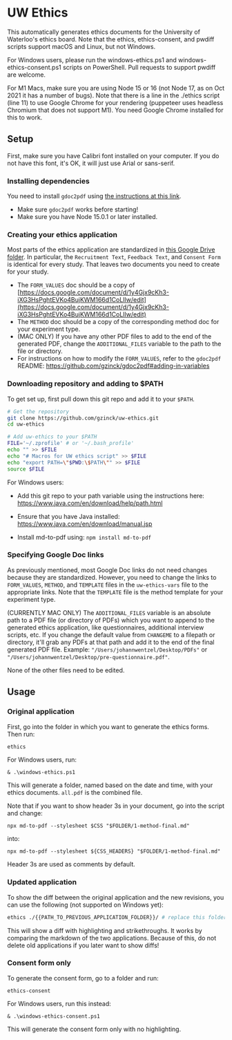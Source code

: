 # UW Ethics

This automatically generates ethics documents for the University of Waterloo's ethics board.
Note that the ethics, ethics-consent, and pwdiff scripts support macOS and Linux, but not Windows.

For Windows users, please run the windows-ethics.ps1 and windows-ethics-consent.ps1 scripts on PowerShell. Pull requests to support pwdiff are welcome.

For M1 Macs, make sure you are using Node 15 or 16 (not Node 17, as on Oct 2021 it has a number of bugs). Note that there is a line in the ./ethics script (line 11) to use Google Chrome for your rendering (puppeteer uses headless Chromium that does not support M1). You need Google Chrome installed for this to work.

## Setup

First, make sure you have Calibri font installed on your computer. If you do not have this font, it's OK, it will just use Arial or sans-serif.

### Installing dependencies

You need to install `gdoc2pdf` using [the instructions at this link](https://github.com/gzinck/gdoc2pdf).

-   Make sure `gdoc2pdf` works before starting!
-   Make sure you have Node 15.0.1 or later installed.

### Creating your ethics application

Most parts of the ethics application are standardized in [this Google Drive folder](https://drive.google.com/drive/folders/1_GhFRYPSbbX2w-rKJJmf9VK5aKVpDYLH).
In particular, the `Recruitment Text`, `Feedback Text`, and `Consent Form` is identical for every study. That leaves two documents you need to create for your study.

-   The `FORM_VALUES` doc should be a copy of [https://docs.google.com/document/d/1y4Gjx9cKh3-iXG3HsPghtEVKo4BujKWM166d1CoLIlw/edit](https://docs.google.com/document/d/1y4Gjx9cKh3-iXG3HsPghtEVKo4BujKWM166d1CoLIlw/edit)
-   The `METHOD` doc should be a copy of the corresponding method doc for your experiment type.
-   (MAC ONLY) If you have any other PDF files to add to the end of the generated PDF, change the `ADDITIONAL_FILES` variable to the path to the file or directory. 
-   For instructions on how to modify the `FORM_VALUES`, refer to the
    `gdoc2pdf` README: https://github.com/gzinck/gdoc2pdf#adding-in-variables

### Downloading repository and adding to \$PATH

To get set up, first pull down this git repo and add it to your `$PATH`.

```sh
# Get the repository
git clone https://github.com/gzinck/uw-ethics.git
cd uw-ethics

# Add uw-ethics to your $PATH
FILE='~/.zprofile' # or '~/.bash_profile'
echo "" >> $FILE
echo "# Macros for UW ethics script" >> $FILE
echo "export PATH=\"$PWD:\$PATH\"" >> $FILE
source $FILE
```

For Windows users:
* Add this git repo to your path variable using the instructions here: https://www.java.com/en/download/help/path.html

* Ensure that you have Java installed: https://www.java.com/en/download/manual.jsp

* Install md-to-pdf using: `npm install md-to-pdf`

### Specifying Google Doc links

As previously mentioned, most Google Doc links do not need changes because they are standardized. However, you need to change the links to `FORM_VALUES`, `METHOD`, and `TEMPLATE` files in the `uw-ethics-vars` file to the appropriate links. Note that the `TEMPLATE` file is the method template for your experiment type.

(CURRENTLY MAC ONLY) The `ADDITIONAL_FILES` variable is an absolute path to a PDF file (or directory of PDFs) which you want to append to the generated ethics application, like questionnaires, additional interview scripts, etc. If you change the default value from `CHANGEME` to a filepath or directory, it'll grab any PDFs at that path and add it to the end of the final generated PDF file. Example: `"/Users/johannwentzel/Desktop/PDFs"` or `"/Users/johannwentzel/Desktop/pre-questionnaire.pdf"`.

None of the other files need to be edited.

## Usage

### Original application

First, go into the folder in which you want to generate the ethics forms. Then run:

```sh
ethics
```

For Windows users, run:
```
& .\windows-ethics.ps1
```

This will generate a folder, named based on the date and time, with your ethics documents. `all.pdf` is the combined file.

Note that if you want to show header 3s in your document, go into the script and change:
```
npx md-to-pdf --stylesheet $CSS "$FOLDER/1-method-final.md"
```

into:
```
npx md-to-pdf --stylesheet ${CSS_HEADERS} "$FOLDER/1-method-final.md"
```

Header 3s are used as comments by default.

### Updated application

To show the diff between the original application and the new revisions, you can use the following (not supported on Windows yet):

```sh
ethics ./{{PATH_TO_PREVIOUS_APPLICATION_FOLDER}}/ # replace this folder with the folder with your original application
```

This will show a diff with highlighting and strikethroughs. It works by comparing the markdown of the two applications. Because of this, do not delete old applications if you later want to show diffs!

### Consent form only

To generate the consent form, go to a folder and run:

```
ethics-consent
```

For Windows users, run this instead:
```
& .\windows-ethics-consent.ps1
```

This will generate the consent form only with no highlighting.
